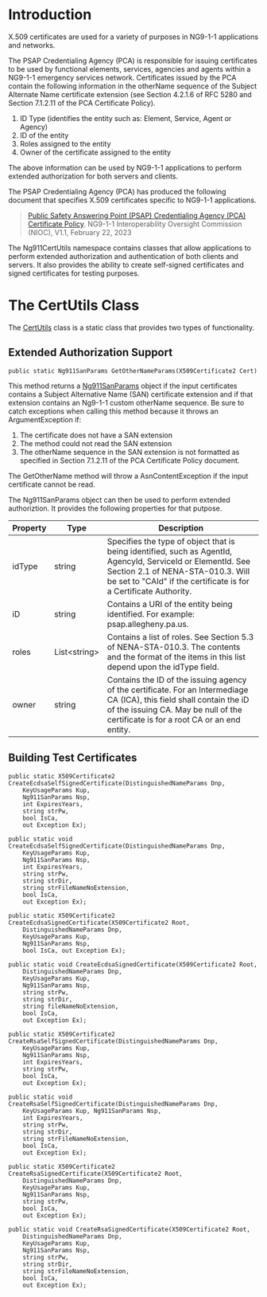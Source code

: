 # Introduction
X.509 certificates are used for a variety of purposes in NG9-1-1 applications and networks.

The PSAP Credentialing Agency (PCA) is responsible for issuing certificates to be used by functional elements, services, agencies and agents within a NG9-1-1 emergency services network. Certificates issued by the PCA contain the following information in the otherName sequence of the Subject Alternate Name certificate extension (see Section 4.2.1.6 of RFC 5280  and Section 7.1.2.11 of the PCA Certificate Policy).

1.	ID Type (identifies the entity such as: Element, Service, Agent or Agency)
2.	ID of the entity
3.	Roles assigned to the entity
4.	Owner of the certificate assigned to the entity

The above information can be used by NG9-1-1 applications to perform extended authorization for both servers and clients.

The PSAP Credentialing Agency (PCA) has produced the following document that specifies X.509 certificates specific to NG9-1-1 applications.

> [Public Safety Answering Point (PSAP) Credentialing Agency (PCA) Certificate Policy](https://ng911ioc.org/wp-content/uploads/2023/03/PSAP-Credentialing-Agency-PCA-Certificate-Policy-v1.1-02-22-2023-CLEAN.pdf). NG9-1-1 Interoperability Oversight Commission (NIOC), V1.1, February 22, 2023

The Ng911CertUtils namespace contains classes that allow applications to perform extended authorization and authentication of both clients and servers. It also provides the ability to create self-signed certificates and signed certificates for testing purposes.

# The CertUtils Class
The [CertUtils](~/api/Ng911CertUtils.CertUtils.yml) class is a static class that provides two types of functionality.

## Extended Authorization Support

```
public static Ng911SanParams GetOtherNameParams(X509Certificate2 Cert)
```

This method returns a [Ng911SanParams](~/api/Ng911CertUtils.Ng911SanParams.yml) object if the input certificates contains a Subject Alternative Name (SAN) certificate extension and if that extension contains an Ng9-1-1 custom otherName sequence. Be sure to catch exceptions when calling this method because it throws an ArgumentException if:

1. The certificate does not have a SAN extension
2. The method could not read the SAN extension
3. The otherName sequence in the SAN extension is not formatted as specified in Section 7.1.2.11 of the PCA Certificate Policy document.

The GetOtherName method will throw a AsnContentException if the input certificate cannot be read.

The Ng911SanParams object can then be used to perform extended authoriztion. It provides the following properties for that putpose.

| Property | Type | Description |
|--------|--------|-------------|
| idType | string | Specifies the type of object that is being identified, such as AgentId, AgencyId, ServiceId or ElementId. See Section 2.1 of NENA-STA-010.3.  Will be set to "CAId" if the certificate is for a Certificate Authority.|
| iD | string | Contains a URI of the entity being identified. For example: psap.allegheny.pa.us. |
| roles | List\<string\> | Contains a list of roles. See Section 5.3 of NENA-STA-010.3. The contents and the format of the items in this list depend upon the idType field. |
| owner | string | Contains the ID of the issuing agency of the certificate. For an Intermediage CA (ICA), this field shall contain the iD of the issuing CA. May be null of the certificate is for a root CA or an end entity. |


## Building Test Certificates


```
public static X509Certificate2 CreateEcdsaSelfSignedCertificate(DistinguishedNameParams Dnp, 
    KeyUsageParams Kup,
    Ng911SanParams Nsp,
    int ExpiresYears,
    string strPw,
    bool IsCa,
    out Exception Ex);

public static void CreateEcdsaSelfSignedCertificate(DistinguishedNameParams Dnp,
    KeyUsageParams Kup,
    Ng911SanParams Nsp,
    int ExpiresYears,
    string strPw,
    string strDir,
    string strFileNameNoExtension,
    bool IsCa,
    out Exception Ex);

public static X509Certificate2 CreateEcdsaSignedCertificate(X509Certificate2 Root,
    DistinguishedNameParams Dnp,
    KeyUsageParams Kup,
    Ng911SanParams Nsp,
    bool IsCa, out Exception Ex);

public static void CreateEcdsaSignedCertificate(X509Certificate2 Root,
    DistinguishedNameParams Dnp,
    KeyUsageParams Kup,
    Ng911SanParams Nsp,
    string strPw,
    string strDir,
    string fileNameNoExtension,
    bool IsCa,
    out Exception Ex);

public static X509Certificate2 CreateRsaSelfSignedCertificate(DistinguishedNameParams Dnp,
    KeyUsageParams Kup,
    Ng911SanParams Nsp,
    int ExpiresYears,
    string strPw,
    bool IsCa,
    out Exception Ex);

public static void CreateRsaSelfSignedCertificate(DistinguishedNameParams Dnp, 
    KeyUsageParams Kup, Ng911SanParams Nsp,
    int ExpiresYears,
    string strPw,
    string strDir,
    string strFileNameNoExtension,
    bool IsCa,
    out Exception Ex);

public static X509Certificate2 CreateRsaSignedCertificate(X509Certificate2 Root,
    DistinguishedNameParams Dnp,
    KeyUsageParams Kup,
    Ng911SanParams Nsp,
    string strPw,
    bool IsCa,
    out Exception Ex);

public static void CreateRsaSignedCertificate(X509Certificate2 Root,
    DistinguishedNameParams Dnp,
    KeyUsageParams Kup,
    Ng911SanParams Nsp,
    string strPw,
    string strDir,
    string strFileNameNoExtension,
    bool IsCa,
    out Exception Ex);
```
